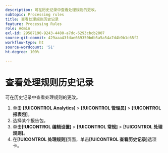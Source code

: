 ```yaml
---
description: 可在历史记录中查看处理规则的更改。
subtopic: Processing rules
title: 查看处理规则历史记录
feature: Processing Rules
role: Admin
exl-id: 29587190-9243-4480-a7dc-6293cbcb2007
source-git-commit: 429aaa43fdae669350bdb5a5a54a7d4b9b1c65f2
workflow-type: ht
source-wordcount: '51'
ht-degree: 100%

---
```


# 查看处理规则历史记录

可在历史记录中查看处理规则的更改。

1. 单击 **[!UICONTROL Analytics]** > **[!UICONTROL 管理员]** > **[!UICONTROL 报表包]**。
1. 选择某个报告包。
1. 单击&#x200B;**[!UICONTROL 编辑设置]** > **[!UICONTROL 常规]** > **[!UICONTROL 处理规则]**。
1. 在&#x200B;**[!UICONTROL 处理规则]**&#x200B;页面，单击&#x200B;**[!UICONTROL 查看历史记录]**&#x200B;选项卡。
